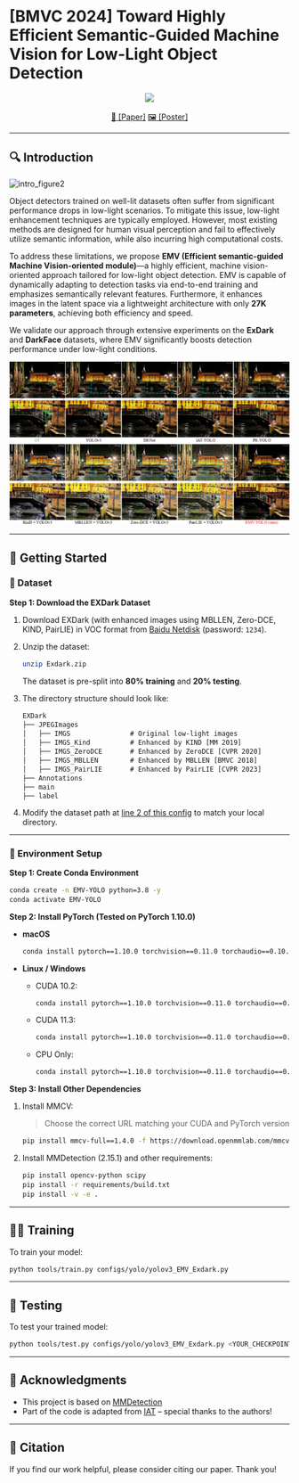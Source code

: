 # [BMVC 2024] Toward Highly Efficient Semantic-Guided Machine Vision for Low-Light Object Detection
<p align="center">
<a href="https://paperswithcode.com/sota/2d-object-detection-on-exdark"><img src="https://img.shields.io/badge/SOTA-Getting%20to%20Know%20Low%20light%20Images%20with%20The%20Exclusively%20Dark%20Dataset-brightgreen?logo=paperswithcode">
</a>
</p>
<!-- <p align="center">
<a href="https://paperswithcode.com/sota/hierarchical-text-segmentation-on-hiertext?p=hi-sam-marrying-segment-anything-model-for"><img src="https://img.shields.io/badge/SOTA-Getting%20to%20Know%20Low%20light%20Images%20with%20The%20Exclusively%20Dark%20Dataset-brightgreen?logo=paperswithcode">
</a>
</p> -->
<p align="center">
<a href="https://bmva-archive.org.uk/bmvc/2024/papers/Paper_262/paper.pdf">📄 [Paper]</a>
<a href="https://bmva-archive.org.uk/bmvc/2024/papers/Paper_262/poster.pdf">🖼️ [Poster]</a>
</p>


---

## 🔍 Introduction

![intro_figure2](./figures/intro_figure.png)

Object detectors trained on well-lit datasets often suffer from significant performance drops in low-light scenarios. To mitigate this issue, low-light enhancement techniques are typically employed. However, most existing methods are designed for human visual perception and fail to effectively utilize semantic information, while also incurring high computational costs.

To address these limitations, we propose **EMV (Efficient semantic-guided Machine Vision-oriented module)**—a highly efficient, machine vision-oriented approach tailored for low-light object detection. EMV is capable of dynamically adapting to detection tasks via end-to-end training and emphasizes semantically relevant features. Furthermore, it enhances images in the latent space via a lightweight architecture with only **27K parameters**, achieving both efficiency and speed.

We validate our approach through extensive experiments on the **ExDark** and **DarkFace** datasets, where EMV significantly boosts detection performance under low-light conditions.

![final_vis](./figures/final_vis.png)

---

## 🚀 Getting Started

### 📁 Dataset

**Step 1: Download the EXDark Dataset**

1. Download EXDark (with enhanced images using MBLLEN, Zero-DCE, KIND, PairLIE) in VOC format from [Baidu Netdisk](https://pan.baidu.com/s/12LXkObUyJ1qWemzRbA57RA?pwd=1234) (password: `1234`).

2. Unzip the dataset:
   ```bash
   unzip Exdark.zip
   ```

   The dataset is pre-split into **80% training** and **20% testing**.

3. The directory structure should look like:
   ```
   EXDark
   ├── JPEGImages
   │   ├── IMGS               # Original low-light images
   │   ├── IMGS_Kind          # Enhanced by KIND [MM 2019]
   │   ├── IMGS_ZeroDCE       # Enhanced by ZeroDCE [CVPR 2020]
   │   ├── IMGS_MBLLEN        # Enhanced by MBLLEN [BMVC 2018]
   │   ├── IMGS_PairLIE       # Enhanced by PairLIE [CVPR 2023]
   ├── Annotations
   ├── main
   ├── label
   ```

4. Modify the dataset path at [line 2 of this config](https://github.com/Zeng555/EMV-YOLO/blob/main/configs/_base_/datasets/exdark_yolo.py#L2) to match your local directory.

---

### 🧱 Environment Setup

**Step 1: Create Conda Environment**

```bash
conda create -n EMV-YOLO python=3.8 -y
conda activate EMV-YOLO
```

**Step 2: Install PyTorch (Tested on PyTorch 1.10.0)**

- **macOS**
  ```bash
  conda install pytorch==1.10.0 torchvision==0.11.0 torchaudio==0.10.0 -c pytorch
  ```

- **Linux / Windows**
  - CUDA 10.2:
    ```bash
    conda install pytorch==1.10.0 torchvision==0.11.0 torchaudio==0.10.0 cudatoolkit=10.2 -c pytorch
    ```
  - CUDA 11.3:
    ```bash
    conda install pytorch==1.10.0 torchvision==0.11.0 torchaudio==0.10.0 cudatoolkit=11.3 -c pytorch -c conda-forge
    ```
  - CPU Only:
    ```bash
    conda install pytorch==1.10.0 torchvision==0.11.0 torchaudio==0.10.0 cpuonly -c pytorch
    ```

**Step 3: Install Other Dependencies**

1. Install MMCV:
   > Choose the correct URL matching your CUDA and PyTorch version
   ```bash
   pip install mmcv-full==1.4.0 -f https://download.openmmlab.com/mmcv/dist/cu111/torch1.10.0/index.html
   ```

2. Install MMDetection (2.15.1) and other requirements:
   ```bash
   pip install opencv-python scipy
   pip install -r requirements/build.txt
   pip install -v -e .
   ```

---

## 🏋️‍♂️ Training

To train your model:
```bash
python tools/train.py configs/yolo/yolov3_EMV_Exdark.py
```

---

## 🧪 Testing

To test your trained model:
```bash
python tools/test.py configs/yolo/yolov3_EMV_Exdark.py <YOUR_CHECKPOINT_PATH> --eval mAP
```

---

## 🙏 Acknowledgments

- This project is based on [MMDetection](https://mmdetection.readthedocs.io/en/latest/)
- Part of the code is adapted from [IAT](https://github.com/cuiziteng/Illumination-Adaptive-Transformer) – special thanks to the authors!

---

## 📣 Citation 

If you find our work helpful, please consider citing our paper. Thank you!
